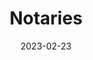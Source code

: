 ---
date: '2023-02-23'
version: 'Corda 5.0'
title: "Notaries"
menu:
  corda5:
    identifier: corda5-develop-ledger-notaries
    parent: corda5-develop-ledger
    weight: 6000
section_menu: corda5
---
